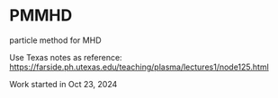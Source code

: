 # PMMHD
particle method for MHD

Use Texas notes as reference: https://farside.ph.utexas.edu/teaching/plasma/lectures1/node125.html 

Work started in Oct 23, 2024
